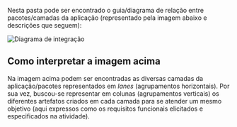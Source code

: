 Nesta pasta pode ser encontrado o guia/diagrama de relação entre pacotes/camadas da aplicação (representado pela imagem abaixo e descrições que seguem):

![Diagrama de integração](https://github.com/vladimirbelinski/trab04-ead/blob/master/%5B5%5D%20Guia%20de%20integra%C3%A7%C3%A3o/diagramaIntegracao.png)

## Como interpretar a imagem acima

Na imagem acima podem ser encontradas as diversas camadas da aplicação/pacotes representados em _lanes_ (agrupamentos horizontais). Por sua vez, buscou-se representar em colunas (agrupamentos verticais) os diferentes artefatos criados em cada camada para se atender um mesmo objetivo (aqui expressos como os requisitos funcionais elicitados e especificados na atividade).
